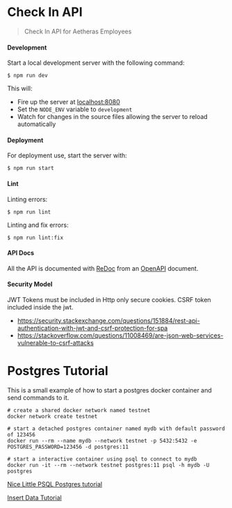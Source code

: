 # Check In API

> Check In API for Aetheras Employees

#### Development

Start a local development server with the following command:

`$ npm run dev`

This will:

- Fire up the server at [localhost:8080](http://localhost:8080)
- Set the `NODE_ENV` variable to `development`
- Watch for changes in the source files allowing the server to reload automatically

#### Deployment

For deployment use, start the server with:

`$ npm run start`

#### Lint

Linting errors:

`$ npm run lint`

Linting and fix errors:

`$ npm run lint:fix`

#### API Docs
All the API is documented with [ReDoc](https://github.com/Rebilly/ReDoc) from an [OpenAPI](https://swagger.io/specification/) document.


#### Security Model

JWT Tokens must be included in Http only secure cookies.  CSRF token included inside the jwt.
- https://security.stackexchange.com/questions/151884/rest-api-authentication-with-jwt-and-csrf-protection-for-spa
- https://stackoverflow.com/questions/11008469/are-json-web-services-vulnerable-to-csrf-attacks


# Postgres Tutorial

This is a small example of how to start a postgres docker container and send commands to it.
```shell
# create a shared docker network named testnet
docker network create testnet

# start a detached postgres container named mydb with default password of 123456
docker run --rm --name mydb --network testnet -p 5432:5432 -e POSTGRES_PASSWORD=123456 -d postgres:11 

# start a interactive container using psql to connect to mydb
docker run -it --rm --network testnet postgres:11 psql -h mydb -U postgres
```

[Nice Little PSQL Postgres tutorial](https://chartio.com/resources/tutorials/how-to-list-databases-and-tables-in-postgresql-using-psql/)

[Insert Data Tutorial](http://www.postgresqltutorial.com/postgresql-insert/)
